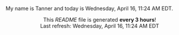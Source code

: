 My name is Tanner and today is Wednesday, April 16, 11:24 AM EDT.

<p align="center">This <i>README</i> file is generated <b>every 3 hours</b>!</br>Last refresh: Wednesday, April 16, 11:24 AM EDT<br /></p>
